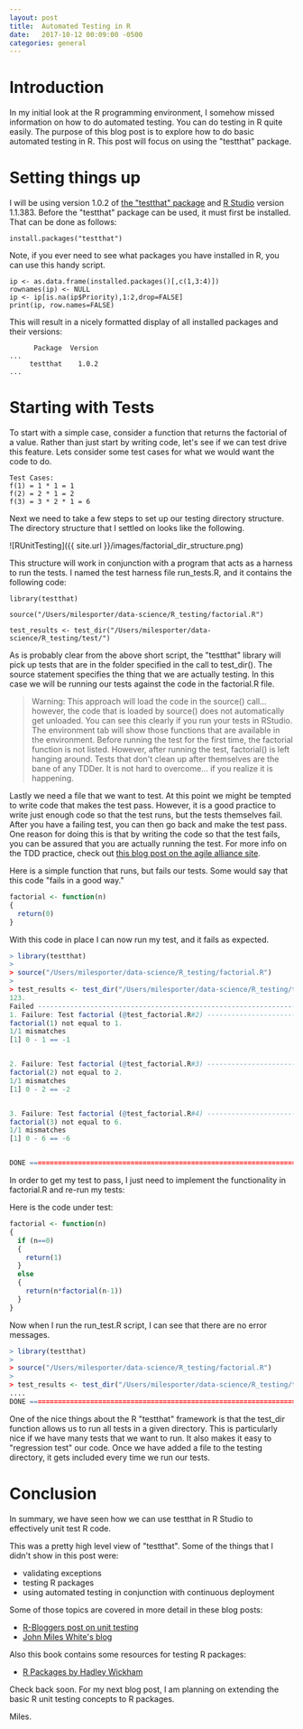 ```yaml
---
layout: post
title:  Automated Testing in R 
date:   2017-10-12 00:09:00 -0500
categories: general
---
```


# Introduction

In my initial look at the R programming environment, I somehow missed information on how to do automated testing.  You can do testing in R quite easily.  The purpose of this blog post is to explore how to do basic automated testing in R.  This post will focus on using the "testthat" package.

#  Setting things up

I will be using version 1.0.2 of [the "testthat" package](https://github.com/r-lib/testthat) and [R Studio](https://www.rstudio.com/) version 1.1.383.    Before the "testthat" package can be used, it must first be installed.  That can be done as follows:

```
install.packages("testthat")
```

Note, if you ever need to see what packages you have installed in R, you can use this handy script.

```
ip <- as.data.frame(installed.packages()[,c(1,3:4)])
rownames(ip) <- NULL
ip <- ip[is.na(ip$Priority),1:2,drop=FALSE]
print(ip, row.names=FALSE)
```

This will result in a nicely formatted display of all installed packages and their versions:

```
      Package  Version
...
     testthat    1.0.2
...
```

# Starting with Tests

To start with a simple case, consider a function that returns the factorial of a value.  Rather than just start by writing code, let's see if we can test drive this feature.  Lets consider some test cases for what we would want the code to do.

```
Test Cases:
f(1) = 1 * 1 = 1
f(2) = 2 * 1 = 2
f(3) = 3 * 2 * 1 = 6  
```

Next we need to take a few steps to set up our testing directory structure.  The directory structure that I settled on looks like the following.

![RUnitTesting]({{ site.url }}/images/factorial_dir_structure.png)

This structure will work in conjunction with a program that acts as a harness to run the tests.  I named the test harness file run_tests.R, and it contains the following code:

```
library(testthat) 

source("/Users/milesporter/data-science/R_testing/factorial.R")

test_results <- test_dir("/Users/milesporter/data-science/R_testing/test/")
```

As is probably clear from the above short script, the "testthat" library will pick up tests that are in the folder specified in the call to test_dir().  The source statement specifies the thing that we are actually testing.  In this case we will be running our tests against the code in the factorial.R file.

> Warning:  This approach will load the code in the source() call...  however, the code that is loaded by source() does not automatically get unloaded.  You can see this clearly if you run your tests in RStudio.  The environment tab will show those functions that are available in the environment.  Before running the test for the first time, the factorial function is not listed.  However, after running the test, factorial() is left hanging around.  Tests that don't clean up after themselves are the bane of any TDDer.  It is not hard to overcome...  if you realize it is happening.

Lastly we need a file that we want to test.  At this point we might be tempted to write code that makes the test pass.  However, it is a good practice to write just enough code so that the test runs, but the tests themselves fail.  After you have a failing test, you can then go back and make the test pass.  One reason for doing this is that by writing the code so that the test fails, you can be assured that you are actually running the test.  For more info on the TDD practice, check out [this blog post on the agile alliance site](http://tinyurl.com/yczhe765).

Here is a simple function that runs, but fails our tests.  Some would say that this code "fails in a good way."

```R
factorial <- function(n)
{
  return(0)
}
```

With this code in place I can now run my test, and it fails as expected.

```R
> library(testthat) 
> 
> source("/Users/milesporter/data-science/R_testing/factorial.R")
> 
> test_results <- test_dir("/Users/milesporter/data-science/R_testing/test/")
123.
Failed -------------------------------------------------------------------------------------
1. Failure: Test factorial (@test_factorial.R#2) -------------------------------------------
factorial(1) not equal to 1.
1/1 mismatches
[1] 0 - 1 == -1


2. Failure: Test factorial (@test_factorial.R#3) -------------------------------------------
factorial(2) not equal to 2.
1/1 mismatches
[1] 0 - 2 == -2


3. Failure: Test factorial (@test_factorial.R#4) -------------------------------------------
factorial(3) not equal to 6.
1/1 mismatches
[1] 0 - 6 == -6


DONE =======================================================================================
```

In order to get my test to pass, I just need to implement the functionality in factorial.R and re-run my tests:

Here is the code under test:

```R
factorial <- function(n)
{
  if (n==0)
  {
    return(1)
  }
  else
  {
    return(n*factorial(n-1))
  }
}
```

Now when I run the run_test.R script, I can see that there are no error messages.

```R
> library(testthat) 
> 
> source("/Users/milesporter/data-science/R_testing/factorial.R")
> 
> test_results <- test_dir("/Users/milesporter/data-science/R_testing/test/")
....
DONE =======================================================================================
```

One of the nice things about the R "testthat" framework is that the test_dir function allows us to run all tests in a given directory.  This is particularly nice if we have many tests that we want to run.  It also makes it easy to "regression test" our code.  Once we have added a file to the testing directory, it gets included every time we run our tests.

# Conclusion

In summary, we have seen how we can use testthat in R Studio to effectively unit test R code.

This was a pretty high level view of "testthat".  Some of the things that I didn't show in this post were:

-  validating exceptions
-  testing R packages
-  using automated testing in conjunction with continuous deployment

Some of those topics are covered in more detail in these blog posts:

- [R-Bloggers post on unit testing](https://www.r-bloggers.com/unit-testing-with-r/)
- [John Miles White's blog](http://www.johnmyleswhite.com/notebook/2010/08/17/unit-testing-in-r-the-bare-minimum/)

Also this book contains some resources for testing R packages:

- [R Packages by Hadley Wickham](http://r-pkgs.had.co.nz/)


Check back soon.  For my next blog post, I am planning on extending the basic R unit testing concepts to R packages.

Miles.








